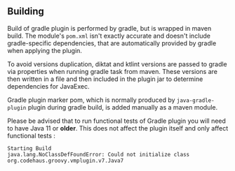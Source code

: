 ## Building
Build of gradle plugin is performed by gradle, but is wrapped in maven build. The module's `pom.xml` isn't exactly accurate
and doesn't include gradle-specific dependencies, that are automatically provided by gradle when applying the plugin.

To avoid versions duplication, diktat and ktlint versions are passed to gradle via properties when running gradle task from maven.
These versions are then written in a file and then included in the plugin jar to determine dependencies for JavaExec.

Gradle plugin marker pom, which is normally produced by `java-gradle-plugin` plugin during gradle build,
is added manually as a maven module.

Please be advised that to run functional tests of Gradle plugin you will need to have Java 11 or **older**.
This does not affect the plugin itself and only affect functional tests :
```
Starting Build
java.lang.NoClassDefFoundError: Could not initialize class org.codehaus.groovy.vmplugin.v7.Java7
```
